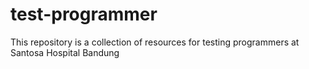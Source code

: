 # test-programmer
This repository is a collection of resources for testing programmers at Santosa Hospital Bandung
